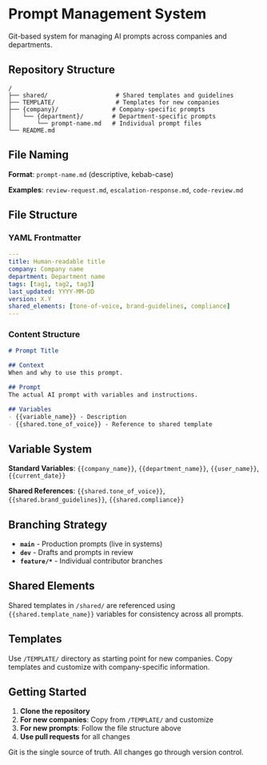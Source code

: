 # Prompt Management System

Git-based system for managing AI prompts across companies and departments.

## Repository Structure

```
/
├── shared/                   # Shared templates and guidelines
├── TEMPLATE/                 # Templates for new companies
├── {company}/               # Company-specific prompts
│   └── {department}/        # Department-specific prompts
│       └── prompt-name.md   # Individual prompt files
└── README.md
```

## File Naming

**Format**: `prompt-name.md` (descriptive, kebab-case)

**Examples**: `review-request.md`, `escalation-response.md`, `code-review.md`

## File Structure

### YAML Frontmatter
```yaml
---
title: Human-readable title
company: Company name
department: Department name
tags: [tag1, tag2, tag3]
last_updated: YYYY-MM-DD
version: X.Y
shared_elements: [tone-of-voice, brand-guidelines, compliance]
---
```

### Content Structure
```markdown
# Prompt Title

## Context
When and why to use this prompt.

## Prompt
The actual AI prompt with variables and instructions.

## Variables
- {{variable_name}} - Description
- {{shared.tone_of_voice}} - Reference to shared template
```

## Variable System

**Standard Variables**: `{{company_name}}`, `{{department_name}}`, `{{user_name}}`, `{{current_date}}`

**Shared References**: `{{shared.tone_of_voice}}`, `{{shared.brand_guidelines}}`, `{{shared.compliance}}`

## Branching Strategy

- **`main`** - Production prompts (live in systems)
- **`dev`** - Drafts and prompts in review
- **`feature/*`** - Individual contributor branches

## Shared Elements

Shared templates in `/shared/` are referenced using `{{shared.template_name}}` variables for consistency across all prompts.

## Templates

Use `/TEMPLATE/` directory as starting point for new companies. Copy templates and customize with company-specific information.

## Getting Started

1. **Clone the repository**
2. **For new companies**: Copy from `/TEMPLATE/` and customize
3. **For new prompts**: Follow the file structure above
4. **Use pull requests** for all changes

Git is the single source of truth. All changes go through version control.
